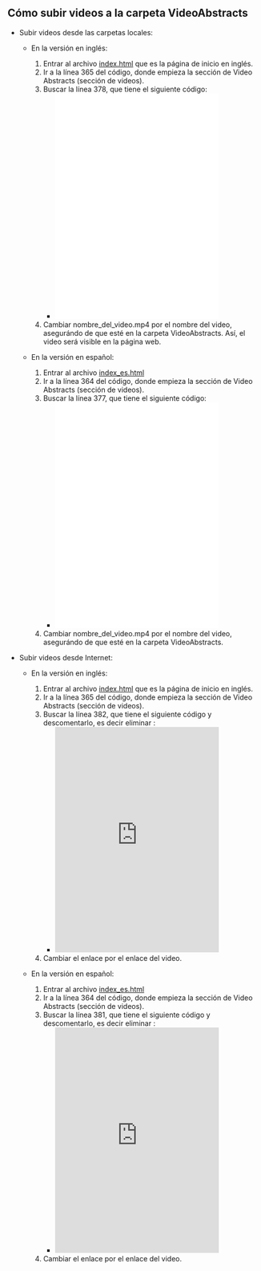 ## Cómo subir videos a la carpeta VideoAbstracts

- Subir videos desde las carpetas locales:
  * En la versión en inglés:
      1. Entrar al archivo [index.html](https://github.com/LaboratorioSaludVisual/LabSaludVisual/blob/main/index.html) que es la página de inicio en inglés.
      2. Ir a la línea 365 del código, donde empieza la sección de Video Abstracts (sección de videos).
      3. Buscar la línea 378, que tiene el siguiente código:
         * <iframe width="80%" height="450" src="VideoAbstracts/nombre_del_video.mp4" frameborder="0" allowfullscreen></iframe>
      5. Cambiar nombre_del_video.mp4 por el nombre del video, asegurándo de que esté en la carpeta VideoAbstracts. Así, el video será visible en la página web.
      
  * En la versión en español:
      1. Entrar al archivo [index_es.html](https://github.com/LaboratorioSaludVisual/LabSaludVisual/blob/main/index_es.html)
      2. Ir a la línea 364 del código, donde empieza la sección de Video Abstracts (sección de videos).
      3. Buscar la línea 377, que tiene el siguiente código:
          * <iframe width="80%" height="450" src="VideoAbstracts/nombre_del_video.mp4" frameborder="0" allowfullscreen></iframe>
      5. Cambiar nombre_del_video.mp4 por el nombre del video, asegurándo de que esté en la carpeta VideoAbstracts.
      
- Subir videos desde Internet:
  * En la versión en inglés:
      1. Entrar al archivo [index.html](https://github.com/LaboratorioSaludVisual/LabSaludVisual/blob/main/index.html) que es la página de inicio en inglés.
      2. Ir a la línea 365 del código, donde empieza la sección de Video Abstracts (sección de videos).
      3. Buscar la línea 382, que tiene el siguiente código y descomentarlo, es decir eliminar <!--   -->:
          * <iframe width="80%" height="450" src="https://www.youtube.com/embed/tu-video-id" frameborder="0" allowfullscreen></iframe>
      5. Cambiar el enlace por el enlace del video. 
      
  * En la versión en español:
      1. Entrar al archivo [index_es.html](https://github.com/LaboratorioSaludVisual/LabSaludVisual/blob/main/index_es.html)
      2. Ir a la línea 364 del código, donde empieza la sección de Video Abstracts (sección de videos).
      3. Buscar la línea 381, que tiene el siguiente código y descomentarlo, es decir eliminar <!--   -->:
          * <iframe width="80%" height="450" src="https://www.youtube.com/embed/tu-video-id" frameborder="0" allowfullscreen></iframe>
      5. Cambiar el enlace por el enlace del video. 
      


   
